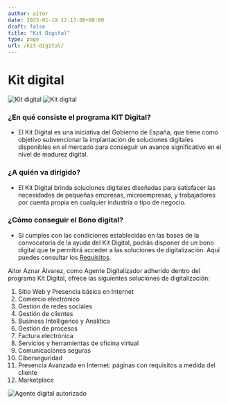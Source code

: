 ```yaml
---
author: aitor
date: 2023-01-19 12:13:00+00:00
draft: false
title: "Kit Digital"
type: page
url: /kit-digital/
---
```


# Kit digital

![Kit digital](/images/kit_digital_banner_1.png)
![Kit digital](/images/kit_digital_banner_2.png)


### ¿En qué consiste el programa KIT Digital?
- El Kit Digital es una iniciativa del Gobierno de España, que tiene como objetivo subvencionar la implantación de soluciones digitales disponibles en el mercado para conseguir un avance significativo en el nivel de madurez digital.

### ¿A quién va dirigido?
- El Kit Digital brinda soluciones digitales diseñadas para satisfacer las necesidades de pequeñas empresas, microempresas, y trabajadores por cuenta propia en cualquier industria o tipo de negocio.

### ¿Cómo conseguir el Bono digital?
- Si cumples con las condiciones establecidas en las bases de la convocatoria de la ayuda del Kit Digital, podrás disponer de un bono digital que te permitirá acceder a las soluciones de digitalización. Aquí puedes consultar los [Requisitos](https://www.acelerapyme.es/sites/acelerapyme/files/2021-12/BOE-A-2021-21873.pdf).

Aitor Aznar Álvarez, como Agente Digitalizador adherido dentro del programa Kit Digital, ofrece las siguientes soluciones de digitalización:

1. Sitio Web y Presencia básica en Internet
1. Comercio electrónico
1. Gestión de redes sociales
1. Gestión de clientes
1. Business Intelligence y Analítica
1. Gestión de procesos
1. Factura electrónica
1. Servicios y herramientas de oficina virtual
1. Comunicaciones seguras
1. Ciberseguridad
1. Presencia Avanzada en Internet: páginas con requisitos a medida del cliente
1. Marketplace

![Agente digital autorizado](/images/Logo_Kit_Digital_Agente_Digitalizador_Autorizado.png)
